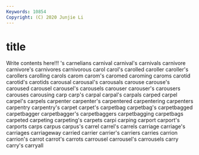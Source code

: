 ```yaml
---
Keywords: 10854
Copyright: (C) 2020 Junjie Li
---
```


# title

Write contents here!!!
's 
carnelians 
carnival
carnival's 
carnivals 
carnivore 
carnivore's 
carnivores 
carnivorous 
carol 
carol's 
carolled 
caroller
caroller's 
carollers 
carolling 
carols 
carom 
carom's 
caromed 
caroming 
caroms 
carotid
carotid's 
carotids 
carousal 
carousal's 
carousals 
carouse 
carouse's 
caroused 
carousel 
carousel's
carousels 
carouser 
carouser's 
carousers 
carouses 
carousing 
carp 
carp's 
carpal 
carpal's
carpals 
carped 
carpel 
carpel's 
carpels 
carpenter 
carpenter's 
carpentered 
carpentering 
carpenters
carpentry 
carpentry's 
carpet 
carpet's 
carpetbag 
carpetbag's 
carpetbagged 
carpetbagger 
carpetbagger's 
carpetbaggers
carpetbagging 
carpetbags 
carpeted 
carpeting 
carpeting's 
carpets 
carpi 
carping 
carport 
carport's
carports 
carps 
carpus 
carpus's 
carrel 
carrel's 
carrels 
carriage 
carriage's 
carriages
carriageway 
carried 
carrier 
carrier's 
carriers 
carries 
carrion 
carrion's 
carrot 
carrot's
carrots 
carrousel 
carrousel's 
carrousels 
carry 
carry's 
carryall 

